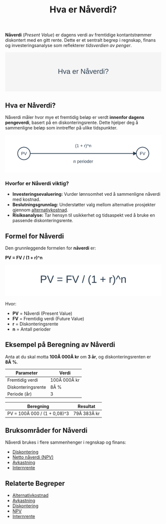 ﻿---
title: "Hva er Nåverdi?"
meta_title: "Hva er Nåverdi?"
meta_description: '**Nåverdi** (_Present Value_) er dagens verdi av fremtidige kontantstrømmer diskontert med en gitt rente. Dette er et sentralt begrep i regnskap, finans og in...'
slug: hva-er-naverdi
type: blog
layout: pages/single
---

**Nåverdi** (_Present Value_) er dagens verdi av fremtidige kontantstrømmer diskontert med en gitt rente. Dette er et sentralt begrep i regnskap, finans og investeringsanalyse som reflekterer *tidsverdien av penger*.

![Illustrasjon av konseptet Nåverdi](hva-er-naverdi-image.svg)

## Hva er Nåverdi?

Nåverdi måler hvor mye et fremtidig beløp er verdt **innenfor dagens pengeverdi**, basert på en diskonteringsrente. Dette hjelper deg å sammenligne beløp som inntreffer på ulike tidspunkter.

![Konsept av Nåverdi](naverdi-concept.svg)

### Hvorfor er Nåverdi viktig?

* **Investeringsevaluering:** Vurder lønnsomhet ved å sammenligne nåverdi med kostnad.
* **Beslutningsgrunnlag:** Understøtter valg mellom alternative prosjekter gjennom [alternativkostnad](/blogs/regnskap/alternativkostnad "Alternativkostnad - Verdien av det nest beste alternativet").
* **Risikoanalyse:** Tar hensyn til usikkerhet og tidsaspekt ved å bruke en passende diskonteringsrente.

## Formel for Nåverdi

Den grunnleggende formelen for **nåverdi** er:

**PV = FV / (1 + r)^n**

![Formel for Nåverdi](naverdi-formel.svg)

Hvor:

* **PV** = Nåverdi (Present Value)
* **FV** = Fremtidig verdi (Future Value)
* **r** = Diskonteringsrente
* **n** = Antall perioder

## Eksempel på Beregning av Nåverdi

Anta at du skal motta **100Â 000Â kr** om **3 år**, og diskonteringsrenten er **8Â %**.

| Parameter           | Verdi      |
|---------------------|------------|
| Fremtidig verdi     | 100Â 000Â kr |
| Diskonteringsrente  | 8Â %        |
| Periode (år)        | 3          |

| Beregning                       | Resultat   |
|---------------------------------|------------|
| PV = 100Â 000 / (1 + 0,08)^3    | 79Â 383Â kr  |

## Bruksområder for Nåverdi

Nåverdi brukes i flere sammenhenger i regnskap og finans:

* [Diskontering](/blogs/regnskap/hva-er-diskontering "Hva er Diskontering? Komplett Guide til Nåverdi og Diskonterte Kontantstrømmer")
* [Netto nåverdi (NPV)](/blogs/regnskap/hva-er-npv "Hva er NPV? Netto Nåverdi Analyse og Beregning")
* [Avkastning](/blogs/regnskap/hva-er-avkastning "Hva er Avkastning? Komplett Guide til Investeringsavkastning og Beregning")
* [Internrente](/blogs/regnskap/internrente "Internrente (IRR) Forklaring og Beregning i Regnskap")

## Relaterte Begreper

- [Alternativkostnad](/blogs/regnskap/alternativkostnad "Alternativkostnad - Verdien av det nest beste alternativet")
- [Avkastning](/blogs/regnskap/hva-er-avkastning "Hva er Avkastning? Komplett Guide til Investeringsavkastning og Beregning")
- [Diskontering](/blogs/regnskap/hva-er-diskontering "Hva er Diskontering? Komplett Guide til Nåverdi og Diskonterte Kontantstrømmer")
- [NPV](/blogs/regnskap/hva-er-npv "Hva er NPV? Netto Nåverdi Analyse og Beregning")
- [Internrente](/blogs/regnskap/internrente "Internrente (IRR) Forklaring og Beregning i Regnskap")










